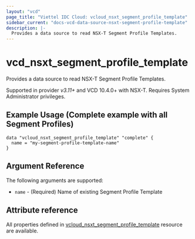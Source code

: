 ```yaml
---
layout: "vcd"
page_title: "Viettel IDC Cloud: vcloud_nsxt_segment_profile_template"
sidebar_current: "docs-vcd-data-source-nsxt-segment-profile-template"
description: |-
  Provides a data source to read NSX-T Segment Profile Templates.
---
```


# vcd\_nsxt\_segment\_profile\_template

Provides a data source to read NSX-T Segment Profile Templates.

Supported in provider *v3.11+* and VCD 10.4.0+ with NSX-T. Requires System Administrator privileges.

## Example Usage (Complete example with all Segment Profiles)

```hcl
data "vcloud_nsxt_segment_profile_template" "complete" {
  name = "my-segment-profile-template-name"
}
```

## Argument Reference

The following arguments are supported:

* `name` - (Required) Name of existing Segment Profile Template

## Attribute reference

All properties defined in [vcloud_nsxt_segment_profile_template](/providers/terraform-viettelidc/vcloud/latest/docs/resources/nsxt_segment_profile_template)
resource are available.

